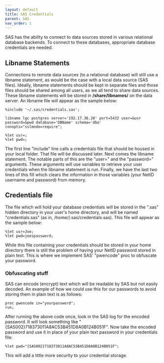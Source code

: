 ```yaml
---
layout: default
title: SAS Credentials
parent: SAS
nav_order: 1
---
```



SAS has the ability to connect to data sources stored in various
relational database backends. To connect to these databases, appropriate
database credentials are needed.

## Libname Statements

Connections to remote data sources (to a relational database) will still
use a libname statement, as would be the case with a local data source
(SAS files). Ideally, libname statements should be kept in separate
files and those files should be shared among all users, as we all tend
to share data sources. These libname statements will be stored in
**/share/libnames/** on the data server. An libname file will appear as
the sample below:

    %include '~/.sas/credentials.sas';

    libname lgc postgres server='192.17.36.20' port=5432 user=&usr
    password=&pwd database='DBName' schema='dbo'
    conopts="sslmode=require";

    %let usr=;
    %let pwd=;

The first line "include" line calls a credentials file that should be
housed in your local folder. That file will be discussed later. Next
comes the libname statement. The notable parts of this are the "user="
and the "password=" arguments. These arguments will use variables to
retrieve your user credentials when the libname statement is run.
Finally, we have the last two lines of this fill which clears the
information in those variables (your NetID username and password) from
memory.

## Credentials file

The file which will hold your database credentials will be stored in the
".sas" hidden directory in your user's home directory, and will be named
"credentials.sas" (as in, /home/<user>/.sas/credentials.sas). This file
will appear as the sample below:

    %let usr=Joe;
    %let pwd=joespassword;

While this file containing your credentials should be stored in your
home directory there is still the problem of having your NetID password
stored in plain text. This is where we implement SAS' "pwencode" proc to
obfuscate your password.

### Obfuscating stuff

SAS can encode (encrypt) text which will be readable by SAS but not
easily decoded. An example of how we could use this for our passwords to
avoid storing them in plain text is as follows:

    proc pwencode in="yourpassword";
    run;

After running the above code once, look in the SAS log for the encoded
password. It will look something like
"{SAS002}718373011A8AC53B451D8A0B124B051F". Now take the encoded
password and use it in place of your plain text password in your
credentials file:

    %let pwd="{SAS002}718373011A8AC53B451D8A0B124B051F";

This will add a little more security to your credential storage.
